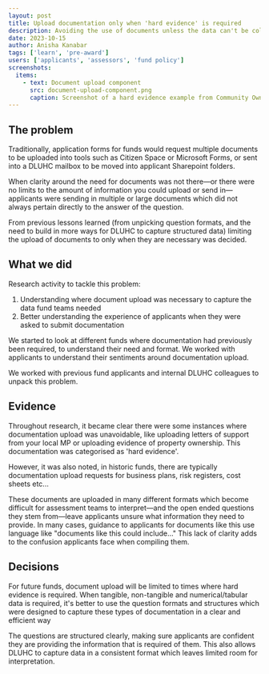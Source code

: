 ```yaml
---
layout: post
title: Upload documentation only when 'hard evidence' is required
description: Avoiding the use of documents unless the data can't be collected any other way
date: 2023-10-15
author: Anisha Kanabar
tags: ['learn', 'pre-award'] 
users: ['applicants', 'assessors', 'fund policy']
screenshots:
  items:
    - text: Document upload component
      src: document-upload-component.png
      caption: Screenshot of a hard evidence example from Community Ownership Fund requiring use of the document upload component, as this data cannot be collected any other way
---
```


## The problem
Traditionally, application forms for funds would request multiple documents to be uploaded into tools such as Citizen Space or Microsoft Forms, or sent into a DLUHC mailbox to be moved into applicant Sharepoint folders. 

When clarity around the need for documents was not there—or there were no limits to the amount of information you could upload or send in—applicants were sending in multiple or large documents which did not always pertain directly to the answer of the question.

From previous lessons learned (from unpicking question formats, and the need to build in more ways for DLUHC to capture structured data) limiting the upload of documents to only when they are necessary was decided. 

## What we did
Research activity to tackle this problem:

1. Understanding where document upload was necessary to capture the data fund teams needed
2. Better understanding the experience of applicants when they were asked to submit documentation

We started to look at different funds where documentation had previously been required, to understand their need and format. We worked with applicants to understand their sentiments around documentation upload. 

We worked with previous fund applicants and internal DLUHC colleagues to unpack this problem.

## Evidence
Throughout research, it became clear there were some instances where documentation upload was unavoidable, like uploading letters of support from your local MP or uploading evidence of property ownership. This documentation was categorised as 'hard evidence'.

However, it was also noted, in historic funds, there are typically documentation upload requests for business plans, risk registers, cost sheets etc...

These documents are uploaded in many different formats which become difficult for assessment teams to interpret—and the open ended questions they stem from—leave applicants unsure what information they need to provide. In many cases, guidance to applicants for documents like this use language like "documents like this could include..." This lack of clarity adds to the confusion applicants face when compiling them.

## Decisions
For future funds, document upload will be limited to times where hard evidence is required. When tangible, non-tangible and numerical/tabular data is required, it's better to use the question formats and structures which were designed to capture these types of documentation in a clear and efficient way

The questions are structured clearly, making sure applicants are confident they are providing the information that is required of them. This also allows DLUHC to capture data in a consistent format which leaves limited room for interpretation.